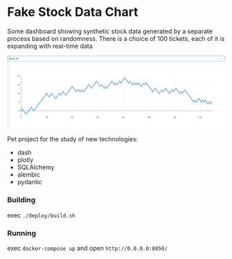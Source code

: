 # Fake Stock Data Chart

Some dashboard showing synthetic stock data generated by a separate process based on randomness. There is a choice of 100 tickets, each of it is expanding with real-time data

![img.png](img.png)

Pet project for the study of new technologies:
- dash
- plotly
- SQLAlchemy
- alembic
- pydantic

### Building

exec `./deploy/build.sh`

### Running

exec `docker-compose up` and open `http://0.0.0.0:8050/`


